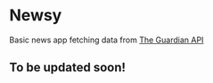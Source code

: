 # Newsy
Basic news app fetching data from [The Guardian API](https://open-platform.theguardian.com/)

## To be updated soon!
